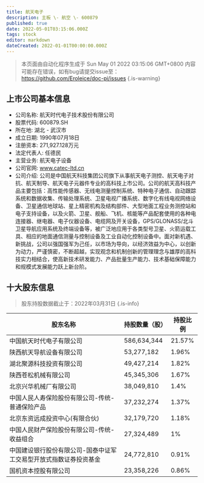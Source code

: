 ```yaml
---
title: 航天电子
description: 主板 \- 航空 \- 600879
published: true
date: 2022-05-01T03:15:06.000Z
tags: stock
editor: markdown
dateCreated: 2022-01-01T00:00:00.000Z
---
```


> 本页面由自动化程序生成于 Sun May 01 2022 03:15:06 GMT+0800
> 内容可能存在错误，如有bug请提交issue至：https://github.com/Eroleice/doc-pi/issues
{.is-warning}

## 上市公司基本信息
- 公司名称: 航天时代电子技术股份有限公司
- 股票代码: 600879.SH
- 所在地: 湖北 - 武汉市
- 成立日期: 1990年07月18日
- 注册资本: 271,927.128万元
- 法定代表人: 任德民
- 主营业务: 航天电子设备
- 公司官网: www.catec-ltd.cn
- 公司介绍: 公司是中国航天科技集团公司旗下从事航天电子测控、航天电子对抗、航天制导、航天电子元器件专业的高科技上市公司。公司的航天高科技产品主要包括：高性能传感器、无线电测量控制系统、特种电子通信、自动跟踪系统和数据收集、传输处理系统、卫星电视广播系统、数字化有线电视网络设备、卫星通信地球站、星上精密机构及结构部件、大型地面工程业务测控站和电子支持设备，以及火箭、卫星、舰船、飞机、核能等产品配套使用的各种电连接器、继电器、电子仪器设备、电缆网及开关设备，GPS/GLONASS/北斗卫星导航应用系统及终端设备等，被广泛地应用于各类型号卫星、火箭运载工具、相应的地面通信测量与控制设备及工业自动化控制设备中。面对新机遇、新挑战，公司以强国强军为己任，以市场为导向，以经济效益为中心，以创新为动力，严谨慎密，不断超越，实现观念和机制创新的管理理念与雄厚的高科技实力相结合，使高新技术研发能力、产品批量生产能力、技术基础保障能力和规模式发展能力跃上新台阶。


## 十大股东信息
> 股东持股数据截止于：2022年03月31日
{.is-info}

| 股东名称 | 持股数量（股） | 持股比例 |
| --- | --- | --- |
| 中国航天时代电子有限公司 | 586,634,344 | 21.57% |
| 陕西航天导航设备有限公司 | 53,277,182 | 1.96% |
| 湖北聚源科技投资有限公司 | 49,427,214 | 1.82% |
| 陕西苍松机械有限公司 | 45,345,306 | 1.67% |
| 北京兴华机械厂有限公司 | 38,049,810 | 1.4% |
| 中国人民人寿保险股份有限公司-传统-普通保险产品 | 37,232,274 | 1.37% |
| 北京东资远成投资中心(有限合伙) | 32,179,720 | 1.18% |
| 中国人民财产保险股份有限公司-传统-收益组合 | 27,324,489 | 1% |
| 中国建设银行股份有限公司-国泰中证军工交易型开放式指数证券投资基金 | 24,772,810 | 0.91% |
| 国机资本控股有限公司 | 23,358,226 | 0.86% |




